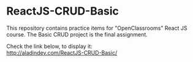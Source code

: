 # ReactJS-CRUD-Basic

This repository contains practice items for "OpenClassrooms" React JS course.
The Basic CRUD project is the final assignment.
  
Check the link below, to display it:  
http://aladindev.com/ReactJS-CRUD-Basic/
